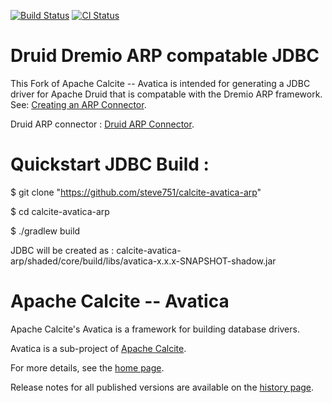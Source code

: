 <!--
{% comment %}
Licensed to the Apache Software Foundation (ASF) under one or more
contributor license agreements.  See the NOTICE file distributed with
this work for additional information regarding copyright ownership.
The ASF licenses this file to you under the Apache License, Version 2.0
(the "License"); you may not use this file except in compliance with
the License.  You may obtain a copy of the License at

http://www.apache.org/licenses/LICENSE-2.0

Unless required by applicable law or agreed to in writing, software
distributed under the License is distributed on an "AS IS" BASIS,
WITHOUT WARRANTIES OR CONDITIONS OF ANY KIND, either express or implied.
See the License for the specific language governing permissions and
limitations under the License.
{% endcomment %}
-->
[![Build Status](https://travis-ci.org/apache/calcite-avatica.svg?branch=main)](https://travis-ci.org/apache/calcite-avatica)
[![CI Status](https://github.com/apache/calcite-avatica/workflows/CI/badge.svg)](https://github.com/apache/calcite-avatica/actions)

# Druid Dremio ARP compatable JDBC

This Fork of Apache Calcite -- Avatica is intended for generating a JDBC driver for Apache Druid that is compatable with the Dremio ARP framework. See:  [Creating an ARP Connector](https://www.dremio.com/resources/tutorials/how-to-create-an-arp-connector/).

Druid ARP connector : [Druid ARP Connector](https://github.com/steve751/dremio-druid-connector).

# Quickstart JDBC Build :

$ git clone "https://github.com/steve751/calcite-avatica-arp"

$ cd calcite-avatica-arp

$ ./gradlew build

JDBC will be created as : calcite-avatica-arp/shaded/core/build/libs/avatica-x.x.x-SNAPSHOT-shadow.jar

# Apache Calcite -- Avatica

Apache Calcite's Avatica is a framework for building database drivers.

Avatica is a sub-project of [Apache Calcite](https://calcite.apache.org).

For more details, see the [home page](https://calcite.apache.org/avatica).

Release notes for all published versions are available on the [history
page](https://calcite.apache.org/avatica/docs/history.html).

